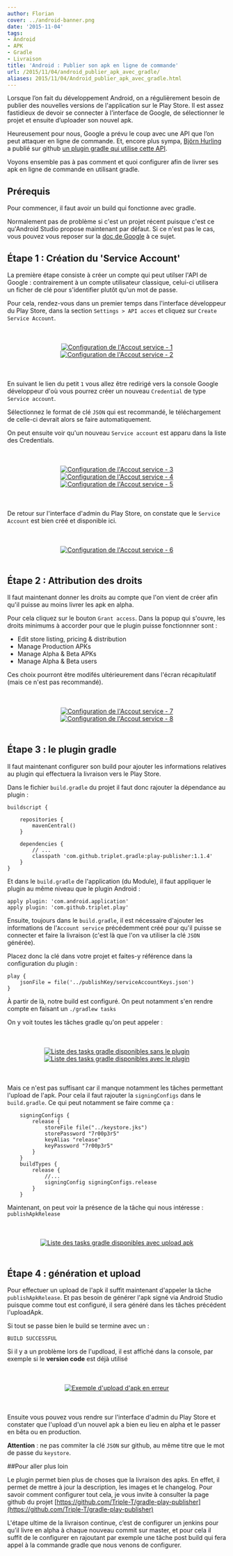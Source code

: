 ```yaml
---
author: Florian
cover: ../android-banner.png
date: '2015-11-04'
tags:
- Android
- APK
- Gradle
- Livraison
title: 'Android : Publier son apk en ligne de commande'
url: /2015/11/04/android_publier_apk_avec_gradle/
aliases: 2015/11/04/Android_publier_apk_avec_gradle.html
---
```



Lorsque l’on fait du développement Android, on a régulièrement besoin de publier des nouvelles versions de l'application sur le Play Store.
Il est assez fastidieux de devoir se connecter à l’interface de Google, de sélectionner le projet et ensuite d’uploader son nouvel apk.

Heureusement pour nous, Google a prévu le coup avec une API que l’on peut attaquer en ligne de commande.
Et, encore plus sympa, [Björn Hurling](https://plus.google.com/+Bj%C3%B6rnHurling/posts) a publié sur github
[un plugin gradle qui utilise cette API](https://github.com/Triple-T/gradle-play-publisher).

Voyons ensemble pas à pas comment et quoi configurer afin de livrer ses apk en ligne de commande en utilisant gradle.



## Prérequis

Pour commencer, il faut avoir un build qui fonctionne avec gradle.

Normalement pas de problème si c'est un projet récent puisque c'est ce qu'Android Studio propose maintenant par défaut.
Si ce n'est pas le cas, vous pouvez vous reposer sur la [doc de Google](http://tools.android.com/tech-docs/new-build-system/intellij_to_gradle) à ce sujet.


## Étape 1 : Création du 'Service Account'

La première étape consiste à créer un compte qui peut utilser l'API de Google : contrairement à un compte utilisateur classique, celui-ci utilisera un ficher de clé pour s'identifier plutôt qu'un mot de passe.

Pour cela, rendez-vous dans un premier temps dans l'interface développeur du Play Store, dans la section `Settings > API acces` et cliquez sur `Create Service Account`.

<div style="text-align:center;margin:50px">
  <a href="/images/posts/2015-11-04-Android_publier_apk_avec_gradle/Android_Gradle_PublishAPK_ConfigureAccount_Screen1.png" data-lightbox="group-1" title="Configuration de l'Accout service - 1" class="inlineBoxes">
    <img class="medium" src="/images/posts/2015-11-04-Android_publier_apk_avec_gradle/Android_Gradle_PublishAPK_ConfigureAccount_Screen1.png" alt="Configuration de l'Accout service - 1"/>
  </a>
  <a href="/images/posts/2015-11-04-Android_publier_apk_avec_gradle/Android_Gradle_PublishAPK_ConfigureAccount_Screen2.png" data-lightbox="group-1" title="Configuration de l'Accout service - 2" class="inlineBoxes">
    <img class="medium" src="/images/posts/2015-11-04-Android_publier_apk_avec_gradle/Android_Gradle_PublishAPK_ConfigureAccount_Screen2.png" alt="Configuration de l'Accout service - 2"/>
  </a>
</div>

En suivant le lien du petit `1` vous allez être redirigé vers la console Google développeur d'où vous pourrez créer un nouveau `Credential`  de type `Service account`.

Sélectionnez le format de clé `JSON` qui est recommandé, le téléchargement de celle-ci devrait alors se faire automatiquement.

On peut ensuite voir qu'un nouveau `Service account` est apparu dans la liste des Credentials.

<div style="text-align:center;margin:50px">
  <a href="/images/posts/2015-11-04-Android_publier_apk_avec_gradle/Android_Gradle_PublishAPK_ConfigureAccount_Screen3.png" data-lightbox="group-1" title="Configuration de l'Accout service - 3" class="inlineBoxes">
    <img class="medium" src="/images/posts/2015-11-04-Android_publier_apk_avec_gradle/Android_Gradle_PublishAPK_ConfigureAccount_Screen3.png" alt="Configuration de l'Accout service - 3"/>
  </a>
  <a href="/images/posts/2015-11-04-Android_publier_apk_avec_gradle/Android_Gradle_PublishAPK_ConfigureAccount_Screen4.png" data-lightbox="group-1" title="Configuration de l'Accout service - 4" class="inlineBoxes">
    <img class="medium" src="/images/posts/2015-11-04-Android_publier_apk_avec_gradle/Android_Gradle_PublishAPK_ConfigureAccount_Screen4.png" alt="Configuration de l'Accout service - 4"/>
  </a>
  <a href="/images/posts/2015-11-04-Android_publier_apk_avec_gradle/Android_Gradle_PublishAPK_ConfigureAccount_Screen5.png" data-lightbox="group-1" title="Configuration de l'Accout service - 5" class="inlineBoxes">
    <img class="medium" src="/images/posts/2015-11-04-Android_publier_apk_avec_gradle/Android_Gradle_PublishAPK_ConfigureAccount_Screen5.png" alt="Configuration de l'Accout service - 5"/>
  </a>
</div>


De retour sur l'interface d'admin du Play Store, on constate que le `Service Account` est bien créé et disponible ici.

<div style="text-align:center;margin:50px">
  <a href="/images/posts/2015-11-04-Android_publier_apk_avec_gradle/Android_Gradle_PublishAPK_ConfigureAccount_Screen6.png" data-lightbox="group-1" title="Configuration de l'Accout service - 6" class="inlineBoxes">
    <img class="medium" src="/images/posts/2015-11-04-Android_publier_apk_avec_gradle/Android_Gradle_PublishAPK_ConfigureAccount_Screen6.png" alt="Configuration de l'Accout service - 6"/>
  </a>
</div>


## Étape 2 : Attribution des droits
Il faut maintenant donner les droits au compte que l'on vient de créer afin qu'il puisse au moins livrer les apk en alpha.

Pour cela cliquez sur le bouton `Grant access`. Dans la popup qui s'ouvre, les droits minimums à accorder pour que le plugin puisse fonctionnner sont :

 * Edit store listing, pricing & distribution
 * Manage Production APKs
 * Manage Alpha & Beta APKs
 * Manage Alpha & Beta users

Ces choix pourront être modifés ultérieurement dans l'écran récapitulatif (mais ce n'est pas recommandé).

<div style="text-align:center;margin:50px">
  <a href="/images/posts/2015-11-04-Android_publier_apk_avec_gradle/Android_Gradle_PublishAPK_ConfigureAccount_Screen7.png" data-lightbox="group-1" title="Configuration de l'Accout service - 7" class="inlineBoxes">
    <img class="medium" src="/images/posts/2015-11-04-Android_publier_apk_avec_gradle/Android_Gradle_PublishAPK_ConfigureAccount_Screen7.png" alt="Configuration de l'Accout service - 7"/>
  </a>
  <a href="/images/posts/2015-11-04-Android_publier_apk_avec_gradle/Android_Gradle_PublishAPK_ConfigureAccount_Screen8.png" data-lightbox="group-1" title="Configuration de l'Accout service - 8" class="inlineBoxes">
    <img class="medium" src="/images/posts/2015-11-04-Android_publier_apk_avec_gradle/Android_Gradle_PublishAPK_ConfigureAccount_Screen8.png" alt="Configuration de l'Accout service - 8"/>
  </a>
</div>

## Étape 3 : le plugin gradle
Il faut maintenant configurer son build pour ajouter les informations relatives au plugin qui effectuera la livraison vers le Play Store.

Dans le fichier `build.gradle` du projet il faut donc rajouter la dépendance au plugin :


    buildscript {

        repositories {
            mavenCentral()
        }

        dependencies {
            // ...
            classpath 'com.github.triplet.gradle:play-publisher:1.1.4'
        }
    }


Et dans le `build.gradle` de l'application (du Module), il faut appliquer le plugin au même niveau que le plugin Android :

    apply plugin: 'com.android.application'
    apply plugin: 'com.github.triplet.play'

Ensuite, toujours dans le `build.gradle`, il est nécessaire d'ajouter les informations de l'`Account service` précédemment créé pour qu'il puisse se connecter et faire la livraison
(c'est là que l'on va utiliser la clé `JSON` générée).

Placez donc la clé dans votre projet et faites-y référence dans la configuration du plugin :

    play {
        jsonFile = file('../publishKey/serviceAccountKeys.json')
    }


À partir de là, notre build est configuré. On peut notamment s'en rendre compte en faisant un `./gradlew tasks`

On y voit toutes les tâches gradle qu'on peut appeler :

<div style="text-align:center;margin:50px">
  <a href="/images/posts/2015-11-04-Android_publier_apk_avec_gradle/Android_Gradle_PublishAPK_Gradlew_tasks_config_before.png" data-lightbox="group-1" title="Liste des tasks gradle disponibles sans le plugin" class="inlineBoxes">
    <img class="medium" src="/images/posts/2015-11-04-Android_publier_apk_avec_gradle/Android_Gradle_PublishAPK_Gradlew_tasks_config_before.png" alt="Liste des tasks gradle disponibles sans le plugin"/>
  </a>
  <a href="/images/posts/2015-11-04-Android_publier_apk_avec_gradle/Android_Gradle_PublishAPK_Gradlew_tasks_config_after.png" data-lightbox="group-1" title="Liste des tasks gradle disponibles avec le plugin" class="inlineBoxes">
    <img class="medium" src="/images/posts/2015-11-04-Android_publier_apk_avec_gradle/Android_Gradle_PublishAPK_Gradlew_tasks_config_after.png" alt="Liste des tasks gradle disponibles avec le plugin"/>
  </a>
</div>

Mais ce n'est pas suffisant car il manque notamment les tâches permettant l'upload de l'apk. Pour cela il faut rajouter la `signingConfigs` dans le `build.gradle`.
Ce qui peut notamment se faire comme ça :

        signingConfigs {
            release {
                storeFile file("../keystore.jks")
                storePassword "7r00p3r5"
                keyAlias "release"
                keyPassword "7r00p3r5"
            }
        }
        buildTypes {
            release {
                //...
                signingConfig signingConfigs.release
            }
        }


Maintenant, on peut voir la présence de la tâche qui nous intéresse : `publishApkRelease`

<div style="text-align:center;margin:50px">
  <a href="/images/posts/2015-11-04-Android_publier_apk_avec_gradle/Android_Gradle_PublishAPK_Gradlew_tasks_config_complete.png" data-lightbox="group-1" title="Liste des tasks gradle disponibles avec upload apk" class="inlineBoxes">
    <img class="medium" src="/images/posts/2015-11-04-Android_publier_apk_avec_gradle/Android_Gradle_PublishAPK_Gradlew_tasks_config_complete.png" alt="Liste des tasks gradle disponibles avec upload apk"/>
  </a>
</div>        

## Étape 4 : génération et upload

Pour effectuer un upload de l'apk il suffit maintenant d'appeler la tâche `publishApkRelease`. Et pas besoin de générer l'apk signé via Android Studio puisque comme tout est configuré, il sera généré dans les tâches précédent l'uploadApk.

Si tout se passe bien le build se termine avec un :

    BUILD SUCCESSFUL

Si il y a un problème lors de l'updload, il est affiché dans la console, par exemple si le __version code__ est déjà utilisé

<div style="text-align:center;margin:50px">
  <a href="/images/posts/2015-11-04-Android_publier_apk_avec_gradle/Android_Gradle_PublishAPK_Gradlew_upload_ko.png" data-lightbox="group-1" title="Exemple d'upload d'apk en erreur" class="inlineBoxes">
    <img class="medium" src="/images/posts/2015-11-04-Android_publier_apk_avec_gradle/Android_Gradle_PublishAPK_Gradlew_upload_ko.png" alt="Exemple d'upload d'apk en erreur"/>
  </a>
</div>    


Ensuite vous pouvez vous rendre sur l'interface d'admin du Play Store et constater que l'upload d'un nouvel apk a bien eu lieu en alpha et le passer en bêta ou en production.


__Attention__ : ne pas commiter la clé `JSON` sur github, au même titre que le mot de passe du `keystore`.


##Pour aller plus loin

Le plugin permet bien plus de choses que la livraison des apks. En effet, il permet de mettre à jour la description, les images et le changelog.
Pour savoir comment configurer tout cela, je vous invite à consulter la page github du projet [https://github.com/Triple-T/gradle-play-publisher](https://github.com/Triple-T/gradle-play-publisher)

L'étape ultime de la livraison continue, c’est de configurer un jenkins pour qu’il livre en alpha à chaque nouveau commit sur master, et pour cela il suffit de le configurer en rajoutant par exemple une tâche post build qui fera appel à la commande gradle que nous venons de configurer.

